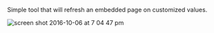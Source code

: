 Simple tool that will refresh an embedded page on customized values.

![screen shot 2016-10-06 at 7 04 47 pm](https://cloud.githubusercontent.com/assets/8203134/19174895/d512cd0c-8bf7-11e6-8e3a-b28fdad3c1b4.png)
